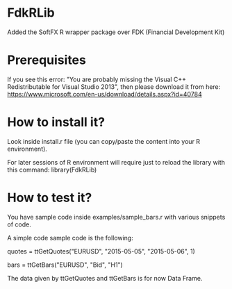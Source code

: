 # FdkRLib
Added the SoftFX R wrapper package over FDK (Financial Development Kit)

# Prerequisites
If you see this error: "You are probably missing the Visual C++ Redistributable for Visual Studio 2013", then please download it from here:
https://www.microsoft.com/en-us/download/details.aspx?id=40784

# How to install it?
Look inside install.r file (you can copy/paste the content into your R environment).

For later sessions of R environment will require just to reload the library with this command:
library(FdkRLib)

# How to test it?
You have sample code inside examples/sample_bars.r with various snippets of code. 

A simple code sample code is the following:


quotes = ttGetQuotes("EURUSD", "2015-05-05", "2015-05-06", 1)

bars = ttGetBars("EURUSD", "Bid", "H1")

The data given by ttGetQuotes and ttGetBars is for now Data Frame.

